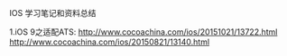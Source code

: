 IOS 学习笔记和资料总结

1.iOS 9之适配ATS:
http://www.cocoachina.com/ios/20151021/13722.html
http://www.cocoachina.com/ios/20150821/13140.html


